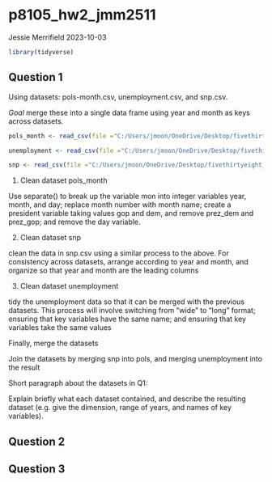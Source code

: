 p8105_hw2_jmm2511
================
Jessie Merrifield
2023-10-03

``` r
library(tidyverse)
```

## Question 1

Using datasets: pols-month.csv, unemployment.csv, and snp.csv.

*Goal* merge these into a single data frame using year and month as keys
across datasets.

``` r
pols_month <- read_csv(file ="C:/Users/jmoon/OneDrive/Desktop/fivethirtyeight_datasets/pols-month.csv")

unemployment <- read_csv(file ="C:/Users/jmoon/OneDrive/Desktop/fivethirtyeight_datasets/unemployment.csv")

snp <- read_csv(file ="C:/Users/jmoon/OneDrive/Desktop/fivethirtyeight_datasets/snp.csv")
```

1.  Clean dataset pols_month

Use separate() to break up the variable mon into integer variables year,
month, and day; replace month number with month name; create a president
variable taking values gop and dem, and remove prez_dem and prez_gop;
and remove the day variable.

2.  Clean dataset snp

clean the data in snp.csv using a similar process to the above. For
consistency across datasets, arrange according to year and month, and
organize so that year and month are the leading columns

3.  Clean dataset unemployment

tidy the unemployment data so that it can be merged with the previous
datasets. This process will involve switching from “wide” to “long”
format; ensuring that key variables have the same name; and ensuring
that key variables take the same values

Finally, merge the datasets

Join the datasets by merging snp into pols, and merging unemployment
into the result

Short paragraph about the datasets in Q1:

Explain briefly what each dataset contained, and describe the resulting
dataset (e.g. give the dimension, range of years, and names of key
variables).

## Question 2

## Question 3
